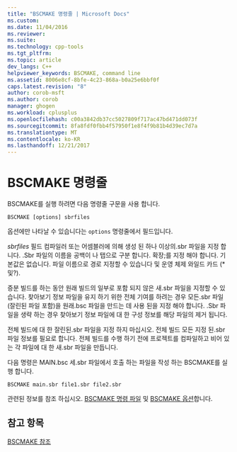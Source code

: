 ```yaml
---
title: "BSCMAKE 명령줄 | Microsoft Docs"
ms.custom: 
ms.date: 11/04/2016
ms.reviewer: 
ms.suite: 
ms.technology: cpp-tools
ms.tgt_pltfrm: 
ms.topic: article
dev_langs: C++
helpviewer_keywords: BSCMAKE, command line
ms.assetid: 8006e8cf-8bfe-4c23-868a-b0a25e6bbf0f
caps.latest.revision: "8"
author: corob-msft
ms.author: corob
manager: ghogen
ms.workload: cplusplus
ms.openlocfilehash: c00a3842db37cc5027809f717ac47bd471dd073f
ms.sourcegitcommit: 8fa8fdf0fbb4f57950f1e8f4f9b81b4d39ec7d7a
ms.translationtype: MT
ms.contentlocale: ko-KR
ms.lasthandoff: 12/21/2017
---
```

# <a name="bscmake-command-line"></a>BSCMAKE 명령줄
BSCMAKE를 실행 하려면 다음 명령줄 구문을 사용 합니다.  
  
```  
BSCMAKE [options] sbrfiles  
```  
  
 옵션에만 나타날 수 있습니다는 `options` 명령줄에서 필드입니다.  
  
 *sbrfiles* 필드 컴파일러 또는 어셈블러에 의해 생성 된 하나 이상의.sbr 파일을 지정 합니다. .Sbr 파일의 이름을 공백이 나 탭으로 구분 합니다. 확장;를 지정 해야 합니다. 기본값은 없습니다. 파일 이름으로 경로 지정할 수 있습니다 및 운영 체제 와일드 카드 (* 및?).  
  
 증분 빌드를 하는 동안 원래 빌드의 일부로 포함 되지 않은 새.sbr 파일을 지정할 수 있습니다. 찾아보기 정보 파일을 유지 하기 위한 전체 기여를 하려는 경우 모든.sbr 파일 (잘린된 파일 포함)을 원래.bsc 파일을 만드는 데 사용 된을 지정 해야 합니다. .Sbr 파일을 생략 하는 경우 찾아보기 정보 파일에 대 한 구성 정보를 해당 파일의 제거 됩니다.  
  
 전체 빌드에 대 한 잘린된.sbr 파일을 지정 하지 마십시오. 전체 빌드 모든 지정 된.sbr 파일 정보를 필요로 합니다. 전체 빌드를 수행 하기 전에 프로젝트를 컴파일하고 비어 있는 각 파일에 대 한 새.sbr 파일을 만듭니다.  
  
 다음 명령은 MAIN.bsc 세.sbr 파일에서 호출 하는 파일을 작성 하는 BSCMAKE를 실행 합니다.  
  
```  
BSCMAKE main.sbr file1.sbr file2.sbr  
```  
  
 관련된 정보를 참조 하십시오. [BSCMAKE 명령 파일](../../build/reference/bscmake-command-file-response-file.md) 및 [BSCMAKE 옵션](../../build/reference/bscmake-options.md)합니다.  
  
## <a name="see-also"></a>참고 항목  
 [BSCMAKE 참조](../../build/reference/bscmake-reference.md)